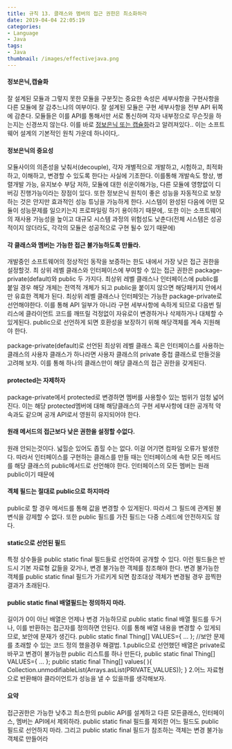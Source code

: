```yaml
---
title: 규칙 13. 클래스와 멤버의 접근 권한은 최소화하라
date: 2019-04-04 22:05:19
categories:
- Language
- Java
tags:
- Java
thumbnail: /images/effectivejava.png
---
```

#### 정보은닉,캡슐화
잘 설계된 모듈과 그렇지 못한 모듈을 구분짓는 중요한 속성은 세부사항을 구현사항을 다른 모듈에 잘 감추느냐의 여부이다. 잘 설계된 모듈은 구현 세부사항을 전부 API 뒤쪽에 감춘다. 모듈들은 이를 API를 통해서만 서로 통신하며 각자 내부정으로 무슨짓을 하는지는 신경쓰지 않는다. 이를 바로 <u>정보은닉 또는 캡슐화</u>라고 알려져있다.. 이는 소프트웨어 설계의 기본적인 원칙 가운데 하나이다,.

#### 정보은닉의 중요성
모듈사이의 의존성을 낮춰서(decouple), 각자 개별적으로 개발하고, 시험하고, 최적화하고, 이해하고, 변경할 수 있도록 한다는 사실에 기초한다. 이를통해 개발속도 향상, 병렬개발 가능, 유지보수 부담 저하, 모듈에 대한 쉬운이해가능, 다른 모듈에 영향없이 디버깅 진행가능이라는 장점이 있다. 또한 정보은닉 원칙이 좋은 성능을 자동적으로 보장하는 것은 안지만 효과적인 성능 튜닝을 가능하게 한다. 시스템이 완성된 다음에 어떤 모듈이 성능문제를 일으키는지 프로파일링 하기 용이하기 때문에,. 또한 이는 소프트웨어의 재사용 가능성을 높이고 대규모 시스템 과정의 위험성도 낮춘다(전체 시스템은 성공적이지 않더라도, 각각의 모듈은 성공적으로 구현 될수 있기 때문에)

#### 각 클래스와 멤버는 가능한 접근 불가능하도록 만들라.
개발중인 소프트웨어의 정상적인 동작을 보증하는 한도 내에서 가장 낮은 접근 권한을 설정할것.
최 상위 레벨 클래스와 인터페이스에 부여할 수 있는 접근 권한은 package-private(default)와 public 두 가지다.
최상위 레벨 클래스나 인터페이스에 public를 붙일 경우 해당 개체는 전역적 개체가 되고 public을 붙이지 않으면 해당패키지 안에서만 유효한 겍체가 된다. 최상위 레벨 클래스나 인터페잇는 가능한 package-private로 선언해야한다. 이를 통해 API 일부가 아니라 구현 세부사항에 속하게 되므로 다음번 릴리스에 클라이언트 코드를 깨뜨릴 걱정없이 자유로이 변경하거나 삭제하거나 대체할 수 있게된다. public으로 선언하게 되면 호환성을 보장하기 위해 해당객체를 계속 지원해야 한다.

package-private(default)로 선언된 최상위 레벨 클래스 혹은 인터페이스를 사용하는 클래스의 사용자 클래스가 하나라면 사용자 클래스의 private 중첩 클래스로 만들것을 고려해 보자. 이를 통해 하나의 클래스만이 해당 클래스의 접근 권한을 갖게된다.

#### protected는 자제하자
package-private에서 protected로 변경하면 멤버를 사용할수 있는 범위가 엄청 넓어진다. 이는 해당 protected멤버에 대해 해당클래스의 구현 세부사항에 대한 공개적 약속과도 같으며 공개 API로서 영원히 유지되어야 한다.

#### 원래 메서드의  접근보다 낮은 권한을 설정할 수없다.
원래 안되는것이다. 넓힐순 있어도 좁힐 수는 없다. 이걸 어기면 컴파일 오류가 발생한다. 따라서 인터페이스를 구현하는 클래스를 만들 때는 인터페이스에 속한 모든 메서드를 해당 클래스의 public메서드로 선언해야 한다. 인터페이스의 모든 멤버는 원래 public이기 때문에

#### 겍체 필드는 절대로 public으로 하지마라
public로 할 경우 메서드를 통해 값을 변경할 수 있게된다. 따라서 그 필드에 관계된 불변식을 강제할 수 없다. 또한 public 필드를 가진 필드는 다중 스레드에 안전하지도 않다.

#### static으로 선언된 필드
특정 상수들을 public static final 필드들로 선언하여 공개할 수 있다. 이런 필드들은 반드시 기본 자료형 값들을 갖거나, 변경 불가능한 객체를 참조해야 한다. 변경 불가능한 객체를 public static final 필드가 가르키게 되면 참조대상 객체가 변경될 경우 끔찍한 결과가 초래된다.

#### public static final 배열필드는 정의하지 마라.
길이가 0이 아닌 배열은 언제나 변경 가능하므로 public static final 배열 필드를 두거나, 이를 반환하는 접근자를 정의하면 안된다. 이를 통해 배열 내용을 변경할 수 있게되므로, 보안에 문재가 생긴다.
public static final Thing[] VALUES={ ... }; 	//보안 문제를 초래할 수 있는 코드
정의 했을경우 해결법.
1.public으로 선언했던 배열은 private로 바꾸고 변경이 불가능한 public 리스트를 하나 만든다,
public static final Thing[] VALUES={ ... };
public static final Thing[] values( ){
	Collection.unmodifiableList(Arrays.asList(PRIVATE_VALUES));
}
2.어느 자료형으로 반환해야 클라이언트가 성능을 낼 수 있을까를 생각해보자.


#### 요약
접근권한은 가능한 낮추고 최소한의 public API를 설계하고 다른 모든클래스, 인터페이스, 멤버는 API에서 제외하라. public static final 필드를 제외한 어느 필드도 public 필드로 선언하지 마라. 그리고 public static final 필드가 참조하는 객체는 변경 불가능 객체로 만들어라
